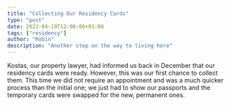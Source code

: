 ```yaml
---
title: "Collecting Our Residency Cards"
type: "post"
date: 2022-04-19T12:00:00+03:00
tags: ["residency"]
author: "Robin"
description: "Another step on the way to living here"
---
```


Kostas, our property lawyer, had informed us back in December that our residency cards were ready. However, this was our first chance to collect them. This time we  did not require an appointment and was a much quicker process than the initial one; we just had to show our passports and the temporary cards were swapped for the new, permanent ones.
